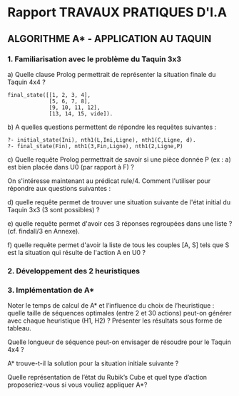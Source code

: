 # Rapport TRAVAUX PRATIQUES D'I.A

## ALGORITHME A* - APPLICATION AU TAQUIN

### 1. Familiarisation avec le problème du Taquin 3x3

a) Quelle clause Prolog permettrait de représenter la situation finale du Taquin 4x4 ?
```
final_state([[1, 2, 3, 4],
             [5, 6, 7, 8],
             [9, 10, 11, 12],
             [13, 14, 15, vide]).
```

b) A quelles questions permettent de répondre les requêtes suivantes :
```
?- initial_state(Ini), nth1(L,Ini,Ligne), nth1(C,Ligne, d).
?- final_state(Fin), nth1(3,Fin,Ligne), nth1(2,Ligne,P)
```

c) Quelle requête Prolog permettrait de savoir si une pièce donnée P (ex : a) est bien placée dans U0 (par rapport à F) ?


On s'intéresse maintenant au prédicat rule/4. Comment l'utiliser pour répondre aux questions suivantes :

d) quelle requête permet de trouver une situation suivante de l'état initial du Taquin 3x3 (3 sont possibles) ?

e) quelle requête permet d'avoir ces 3 réponses regroupées dans une liste ? (cf. findall/3 en Annexe).

f) quelle requête permet d'avoir la liste de tous les couples [A, S] tels que S est la situation qui résulte de l'action A en U0 ?

### 2. Développement des 2 heuristiques

### 3. Implémentation de A*

Noter le temps de calcul de A* et l’influence du choix de l’heuristique : quelle taille de séquences optimales (entre 2 et 30 actions) peut-on générer avec chaque heuristique (H1, H2) ? Présenter les résultats sous forme de tableau.

Quelle longueur de séquence peut-on envisager de résoudre pour le Taquin 4x4 ?

A* trouve-t-il la solution pour la situation initiale suivante ?

Quelle représentation de l’état du Rubik’s Cube et quel type d’action proposeriez-vous si vous vouliez appliquer A*?
